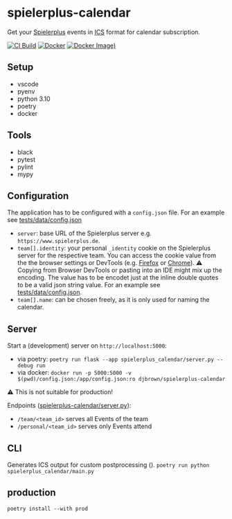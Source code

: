 # spielerplus-calendar

Get your [Spielerplus](https://www.spielerplus.de/) events in [ICS](https://en.wikipedia.org/wiki/ICalendar) format for calendar subscription.

[![CI Build](https://github.com/djbrown/spielerplus-calendar/actions/workflows/ci-build.yml/badge.svg)](https://github.com/djbrown/spielerplus-calendar/actions/workflows/ci-build.yml)
[![Docker](https://github.com/djbrown/spielerplus-calendar/actions/workflows/docker.yml/badge.svg)](https://github.com/djbrown/spielerplus-calendar/actions/workflows/docker.yml)
[![Docker Image)](https://img.shields.io/docker/v/djbrown/spielerplus-calendar?label=Docker%20Image)](https://hub.docker.com/r/djbrown/spielerplus-calendar)


## Setup

* vscode
* pyenv
* python 3.10
* poetry
* docker

## Tools

* black
* pytest
* pylint
* mypy

## Configuration

The application has to be configured with a `config.json` file.
For an example see [tests/data/config.json](https://github.com/djbrown/spielerplus-calendar/blob/main/tests/data/config.json)


* `server`: base URL of the Spielerplus server e.g. `https://www.spielerplus.de`.
* `team[].identity`: your personal `_identity` cookie on the Spielerplus server for the respective team. You can access the cookie value from the the browser settings or DevTools (e.g. [Firefox](https://firefox-source-docs.mozilla.org/devtools-user/storage_inspector/index.html) or [Chrome](https://developer.chrome.com/docs/devtools/application/cookies/)). ⚠️ Copying from Browser DevTools or pasting into an IDE might mix up the encoding. The value has to be encodet just at the inline double quotes to be a valid json string value. For an example see [tests/data/config.json](https://github.com/djbrown/spielerplus-calendar/blob/main/tests/data/config.json).
* `team[].name`: can be chosen freely, as it is only used for naming the calendar.

## Server

Start a (development) server on `http://localhost:5000`:

* via poetry: `poetry run flask --app spielerplus_calendar/server.py --debug run`
* via docker: `docker run -p 5000:5000 -v $(pwd)/config.json:/app/config.json:ro djbrown/spielerplus-calendar`

⚠️ This is not suitable for production!

Endpoints ([spielerplus-calendar/server.py](https://github.com/djbrown/spielerplus-calendar/blob/main/spielerplus-calendar/server.py)):
* `/team/<team_id>` serves all Events of the team
* `/personal/<team_id>` serves only Events attend

## CLI

Generates ICS output for custom postprocessing ().
`poetry run python spielerplus_calendar/main.py`

## production

`poetry install --with prod`

